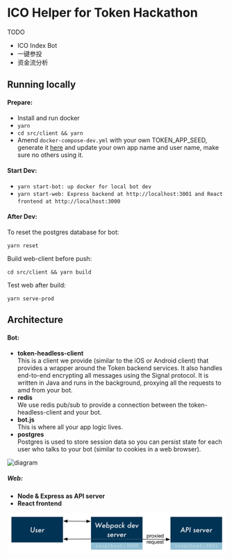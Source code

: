 # ICO Helper for Token Hackathon

TODO
- ICO Index Bot
- 一键参投
- 资金流分析

## Running locally

#### Prepare:
- Install and run docker
- `yarn`
- `cd src/client && yarn`
- Amend `docker-compose-dev.yml` with your own TOKEN_APP_SEED, generate it [here](https://www.tokenbrowser.com/token-seed-generator/) and update your own app name and user name, make sure no others using it.

#### Start Dev:
- `yarn start-bot: up docker for local bot dev`
- `yarn start-web: Express backend at http://localhost:3001 and React frontend at http://localhost:3000`

#### After Dev:
To reset the postgres database for bot:
```
yarn reset
```
Build web-client before push:
```
cd src/client && yarn build
```
Test web after build:
```
yarn serve-prod
```

## Architecture

#### Bot:
* **token-headless-client**<br>
  This is a client we provide (similar to the iOS or Android client) that provides a wrapper around the Token backend services. It also handles end-to-end encrypting all messages using the Signal protocol. It is written in Java and runs in the background, proxying all the requests to amd from your bot.
* **redis**<br>
  We use redis pub/sub to provide a connection between the token-headless-client and your bot.
* **bot.js**<br>
  This is where all your app logic lives.
* **postgres**<br>
  Postgres is used to store session data so you can persist state for each user who talks to your bot (similar to cookies in a web browser).

![diagram](docs/images/tokenbot.png)

##### Web:
* **Node & Express as API server**<br>
* **React frontend**<br>

![diagram](docs/images/web.png)
